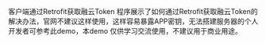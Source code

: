 客户端通过Retrofit获取融云Token
程序展示了如何通过Retrofit获取融云Token的解决办法，官网不建议这样使用，这样容易暴露APP密钥，无法搭建服务器的个人开发者可参考此demo，本demo
仅供学习交流使用，不建议用于商业用途。
